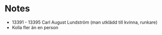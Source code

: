 # Notes
* 13391 - 13395 Carl August Lundström (man utklädd till kvinna, runkare)
* Kolla fler än en person
